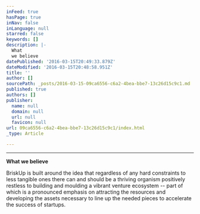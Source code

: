 ```yaml
---
inFeed: true
hasPage: true
inNav: false
inLanguage: null
starred: false
keywords: []
description: |-
  What
  we believe
datePublished: '2016-03-15T20:49:33.879Z'
dateModified: '2016-03-15T20:48:58.951Z'
title: ''
author: []
sourcePath: _posts/2016-03-15-09ca6556-c6a2-4bea-bbe7-13c26d15c9c1.md
published: true
authors: []
publisher:
  name: null
  domain: null
  url: null
  favicon: null
url: 09ca6556-c6a2-4bea-bbe7-13c26d15c9c1/index.html
_type: Article

---
```

****

**What
we believe**

BriskUp is built around the idea
that regardless of any hard constraints to less tangible ones there can and should be a thriving
organism positively restless to building and moulding a
vibrant venture ecosystem --
part of which is a pronounced emphasis on attracting the
resources and developing the assets necessary to line up the needed pieces to
accelerate the success of startups.